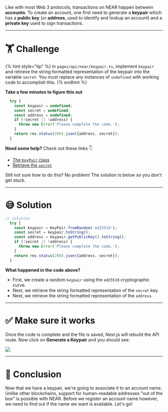 Like with most Web 3 protocols, transactions on NEAR happen between **accounts**. To create an account, one first need to generate a **keypair** which has a **public key** (or **address**, used to identify and lookup an account) and a **private key** used to sign transactions.

---

# 🏋️ Challenge

{% hint style="tip" %}
In `pages/api/near/keypair.ts`, implement `keypair` and retrieve the string formatted representation of the keypair into the variable `secret`. You must replace any instances of `undefined` with working code to accomplish this.
{% endhint %}

**Take a few minutes to figure this out**

```typescript
  try {
    const keypair = undefined;
    const secret = undefined;
    const address = undefined;
    if (!secret || !address) {
      throw new Error('Please complete the code.');
    }
    return res.status(200).json({address, secret});
  }
```

**Need some help?** Check out these links 👇

- [The `KeyPair` class](https://near.github.io/near-api-js/modules/utils_key_pair.html)
- [Retrieve the `secret`](https://near.github.io/near-api-js/classes/utils_key_pair.keypaired25519.html#tostring)

Still not sure how to do this? No problem! The solution is below so you don't get stuck.

---

# 😅 Solution

```typescript
// solution
  try {
    const keypair = KeyPair.fromRandom('ed25519');
    const secret = keypair.toString();
    const address = keypair.getPublicKey().toString();
    if (!secret || !address) {
      throw new Error('Please complete the code.');
    }
    return res.status(200).json({address, secret});
  }
```

**What happened in the code above?**

- First, we create a random `keypair` using the `ed25519` cryptographic curve.
- Next, we retrieve the string formatted representation of the `secret` key.
- Next, we retrieve the string formatted representation of the `address`.

---

# ✅ Make sure it works

Once the code is complete and the file is saved, Next.js will rebuild the API route. Now click on **Generate a Keypair** and you should see:

![](https://raw.githubusercontent.com/figment-networks/learn-web3-dapp/main/markdown/__images__/near/near-keypair.gif)

---

# 🏁 Conclusion

Now that we have a keypair, we're going to associate it to an account name. Unlike other blockchains, support for human-readable addresses "out of the box" is possible with NEAR. Before we register an account name however, we need to find out if the name we want is available. Let's go!
